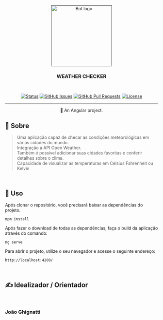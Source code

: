 <p align="center">
  <a href="" rel="noopener">
 <img width=200px height=200px src="https://cdn.worldvectorlogo.com/logos/angular-3.svg" alt="Bot logo"></a>
</p>

<h3 align="center">WEATHER CHECKER</h3>
<br/>
<div align="center">

[![Status](https://img.shields.io/badge/status-active-success.svg)]()
[![GitHub Issues](https://img.shields.io/github/issues/kylelobo/The-Documentation-Compendium.svg)](https://github.com/ramonsoeira/spa_angular/issues)
[![GitHub Pull Requests](https://img.shields.io/github/issues-pr/kylelobo/The-Documentation-Compendium.svg)](https://github.com/ramonsoeira/spa_angular/pulls)
[![License](https://img.shields.io/badge/license-MIT-blue.svg)](/LICENSE)

</div>

---

<p align="center"> 🤖 An Angular project.
    <br> 
</p>

## 🧐 Sobre

> Uma aplicação capaz de checar as condições meteorológicas em várias cidades do mundo.<br/>
>Integração a API Open Weather.<br/>
> Também é possível adicionar suas cidades favoritas e conferir detalhes sobre o clima. <br/>
>Capacidade de visualizar as temperaturas em Celsius Fahrenheit ou Kelvin

<br/>

## 🎈 Uso

Após clonar o repositório, você precisará baixar as dependências do projeto.

```
npm install
```

Após fazer o download de todas as dependências, faça o build da aplicação através do comando:

```
ng serve
```

Para abrir o projeto, utilize o seu navegador e acesse o seguinte endereço:

```
http://localhost:4200/
```

<br/>

## ✍️ Idealizador / Orientador
<br/>
  
<h3>João Ghignatti</h3>


